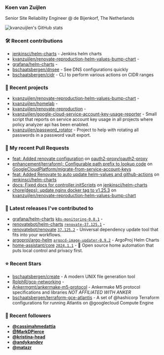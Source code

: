 ### Koen van Zuijlen

Senior Site Reliability Engineer @ de Bijenkorf, The Netherlands

![kvanzuijlen's GitHub stats](https://github-readme-stats.vercel.app/api?username=kvanzuijlen&show=reviews,discussions_started,discussions_answered,prs_merged,prs_merged_percentage&show_icons=true&theme=dark&cache_seconds=86400)

### 🛠️ Recent contributions

- [jenkinsci/helm-charts](https://github.com/jenkinsci/helm-charts) - Jenkins helm charts
- [kvanzuijlen/renovate-reproduction-helm-values-bump-chart](https://github.com/kvanzuijlen/renovate-reproduction-helm-values-bump-chart) - 
- [grafana/helm-charts](https://github.com/grafana/helm-charts) - 
- [bschaatsbergen/dnsee](https://github.com/bschaatsbergen/dnsee) - See DNS configurations quickly
- [bschaatsbergen/cidr](https://github.com/bschaatsbergen/cidr) - CLI to perform various actions on CIDR ranges

### 🌱 Recent projects

- [kvanzuijlen/renovate-reproduction-helm-values-bump-chart](https://github.com/kvanzuijlen/renovate-reproduction-helm-values-bump-chart) - 
- [kvanzuijlen/homelab](https://github.com/kvanzuijlen/homelab) - 
- [kvanzuijlen/renovate-reproduction](https://github.com/kvanzuijlen/renovate-reproduction) - 
- [kvanzuijlen/google-cloud-service-account-key-usage-reporter](https://github.com/kvanzuijlen/google-cloud-service-account-key-usage-reporter) - Small script that reports on service account key usage in all projects where policy analyzer api has been enabled.
- [kvanzuijlen/password_rotator](https://github.com/kvanzuijlen/password_rotator) - Project to help with rotating all passwords in a password vault export.

### 🚧 My recent Pull Requests

- [feat: Added renovate configuration](https://github.com/oauth2-proxy/oauth2-proxy/pull/2377) on [oauth2-proxy/oauth2-proxy](https://github.com/oauth2-proxy/oauth2-proxy)
- [enhancement(terraform): Configurable path prefix to lookup code](https://github.com/GoogleCloudPlatform/migrate-from-service-account-keys/pull/30) on [GoogleCloudPlatform/migrate-from-service-account-keys](https://github.com/GoogleCloudPlatform/migrate-from-service-account-keys)
- [feat: Added Renovate to auto update helm-values and github-actions](https://github.com/jenkinsci/helm-charts/pull/979) on [jenkinsci/helm-charts](https://github.com/jenkinsci/helm-charts)
- [docs: Fixed docs for controller.initScripts](https://github.com/jenkinsci/helm-charts/pull/977) on [jenkinsci/helm-charts](https://github.com/jenkinsci/helm-charts)
- [chore(deps): update nginx docker tag to v1.25.3](https://github.com/kvanzuijlen/renovate-reproduction-helm-values-bump-chart/pull/14) on [kvanzuijlen/renovate-reproduction-helm-values-bump-chart](https://github.com/kvanzuijlen/renovate-reproduction-helm-values-bump-chart)

### 🚀 Latest releases I've contributed to

- [grafana/helm-charts](https://github.com/grafana/helm-charts) [`k8s-monitoring-0.8.1`](https://github.com/grafana/helm-charts/releases/tag/k8s-monitoring-0.8.1) - 
- [renovatebot/helm-charts](https://github.com/renovatebot/helm-charts) [`renovate-37.125.1`](https://github.com/renovatebot/helm-charts/releases/tag/renovate-37.125.1) - 
- [renovatebot/renovate](https://github.com/renovatebot/renovate) [`37.125.2`](https://github.com/renovatebot/renovate/releases/tag/37.125.2) - Universal dependency update tool that fits into your workflows.
- [argoproj/argo-helm](https://github.com/argoproj/argo-helm) [`argocd-image-updater-0.9.2`](https://github.com/argoproj/argo-helm/releases/tag/argocd-image-updater-0.9.2) - ArgoProj Helm Charts
- [home-assistant/core](https://github.com/home-assistant/core) [`2024.1.1`](https://github.com/home-assistant/core/releases/tag/2024.1.1) - :house_with_garden: Open source home automation that puts local control and privacy first.

### ⭐ Recent Stars

- [bschaatsbergen/create](https://github.com/bschaatsbergen/create) - A modern UNIX file generation tool
- [RolphR/gcp-networking](https://github.com/RolphR/gcp-networking) - 
- [Ankermgmt/ankermake-m5-protocol](https://github.com/Ankermgmt/ankermake-m5-protocol) - Ankermake M5 protocol specifications and libraries *NOT AFFILIATED WITH ANKER*
- [bschaatsbergen/terraform-gce-atlantis](https://github.com/bschaatsbergen/terraform-gce-atlantis) - A set of @hashicorp Terraform configurations for running Atlantis on @googlecloud Compute Engine

### 👀 Recent followers

- [**@cassimahmedattia**](https://github.com/cassimahmedattia)
- [**@MarkDPierce**](https://github.com/MarkDPierce)
- [**@kristina-head**](https://github.com/kristina-head)
- [**@andykandev**](https://github.com/andykandev)
- [**@matazr**](https://github.com/matazr)
